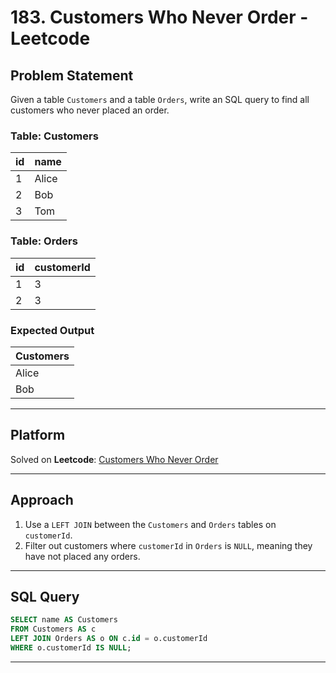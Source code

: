 # 183. Customers Who Never Order - Leetcode

## Problem Statement
Given a table `Customers` and a table `Orders`, write an SQL query to find all customers who never placed an order.

### Table: Customers
| id | name  |
|----|-------|
| 1  | Alice |
| 2  | Bob   |
| 3  | Tom   |

### Table: Orders
| id | customerId |
|----|-----------|
| 1  | 3         |
| 2  | 3         |

### Expected Output
| Customers |
|-----------|
| Alice     |
| Bob       |

---

## Platform
Solved on **Leetcode**: [Customers Who Never Order](https://leetcode.com/problems/customers-who-never-order/)

---

## Approach
1. Use a `LEFT JOIN` between the `Customers` and `Orders` tables on `customerId`.
2. Filter out customers where `customerId` in `Orders` is `NULL`, meaning they have not placed any orders.

---

## SQL Query
```sql
SELECT name AS Customers
FROM Customers AS c
LEFT JOIN Orders AS o ON c.id = o.customerId
WHERE o.customerId IS NULL;
```

---
